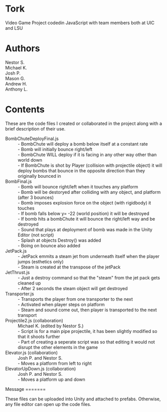 Tork
====

Video Game Project codedin JavaScript  with team members both at UIC and LSU 

Authors
=======

Nestor S.<br>
Michael K.<br>
Josh P.<br>
Mason G.<br>
Andrew H.<br>
Anthony L.<br>


Contents
========

These are the code files I created or collaborated in the project along with a brief description of their use.

<dl>
<dt>BombChuteDeployFinal.js</dt>	
		<dd>- BombChute will deploy a bomb below itself at a constant rate</dd>
		<dd>- Bomb will initially bounce right/left</dd>
		<dd>- BombChute WILL deploy if it is facing in any other way other than world down</dd>
		<dd>- If BombChute is shot by Player (collision with projectile object) it will deploy bombs that bounce in the opposite direction than they originally bounced in</dd>
<dt>BombFinal.js</dt>
		<dd>- Bomb will bounce right/left when it touches any platform</dd>
		<dd>- Bomb will be destoryed after colliding with any object, and platform (after 3 bounces)</dd>
		<dd>- Bomb imposes explosion force on the object (with rigidbody) it touches</dd>
		<dd>- If bomb falls below y= -22 (world position) it will be destroyed</dd>
		<dd>- If bomb hits a bombChute it will bounce the right/left way and be destroyed</dd>
		<dd>- Sound that plays at deployment of bomb was made in the Unity Editor (not script)</dd>
		<dd>- Splash at objects Destroy() was added</dd>
		<dd>- Boing on bounce also added</dd>
<dt>JetPack.js</dt>
		<dd>- JetPack emmits a steam jet from underneath itself when the player jumps (esthetics only)</dd>
		<dd>- Steam is created at the transpose of the jetPack</dd>
<dt>JetThrust.js</dt>
		<dd>- Just a destroy command so that the "steam" from the jet pack gets cleaned up</dd>
		<dd>- After 2 seconds the steam object will get destroyed</dd>
<dt>Transporter.js</dt>
		<dd>- Transports the player from one transporter to the next</dd>
		<dd>- Activated when player steps on platform</dd>
		<dd>- Steam and sound come out, then player is transported to the next transport</dd>
<dt>Projectile2.js (collaboration)</dt>
		<dd>Michael K. (edited by Nestor S.)</dd>
		<dd>- Script is for a main pipe projectile, it has been slightly modified so that it shoots further</dd>
		<dd>- Part of creating a seperate script was so that editing it would not disrupt the	other elements in the game</dd>
<dt>Elevator.js (collaboration)</dt>
		<dd>Josh P. and Nestor S.</dd>
		<dd>- Moves a platform from left to right</dd>
<dt>ElevatorUpDown.js (collaboration)</dt>
		<dd>Josh P. and Nestor S.</dd> 
		<dd>- Moves a platform up and down</dd>
</dl>
Message
=======

These files can be uploaded into Unity and attached to prefabs. Otherwise, any file editor can open up the code files.
